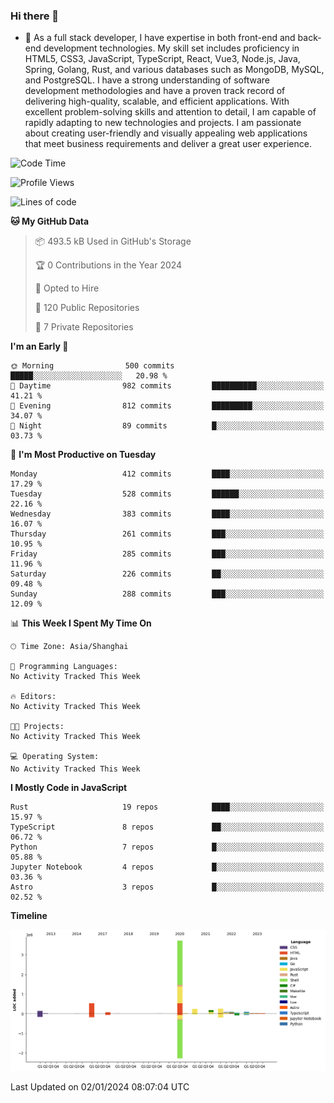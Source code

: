 ### Hi there 👋

- 🌱 As a full stack developer, I have expertise in both front-end and back-end development technologies. My skill set includes proficiency in HTML5, CSS3, JavaScript, TypeScript, React, Vue3, Node.js, Java, Spring, Golang, Rust, and various databases such as MongoDB, MySQL, and PostgreSQL. I have a strong understanding of software development methodologies and have a proven track record of delivering high-quality, scalable, and efficient applications. With excellent problem-solving skills and attention to detail, I am capable of rapidly adapting to new technologies and projects. I am passionate about creating user-friendly and visually appealing web applications that meet business requirements and deliver a great user experience.

<!--START_SECTION:waka-->
![Code Time](http://img.shields.io/badge/Code%20Time-1%2C170%20hrs%209%20mins-blue)

![Profile Views](http://img.shields.io/badge/Profile%20Views-0-blue)

![Lines of code](https://img.shields.io/badge/From%20Hello%20World%20I%27ve%20Written-5.6%20million%20lines%20of%20code-blue)

**🐱 My GitHub Data** 

> 📦 493.5 kB Used in GitHub's Storage 
 > 
> 🏆 0 Contributions in the Year 2024
 > 
> 💼 Opted to Hire
 > 
> 📜 120 Public Repositories 
 > 
> 🔑 7 Private Repositories 
 > 
**I'm an Early 🐤** 

```text
🌞 Morning                500 commits         █████░░░░░░░░░░░░░░░░░░░░   20.98 % 
🌆 Daytime                982 commits         ██████████░░░░░░░░░░░░░░░   41.21 % 
🌃 Evening                812 commits         █████████░░░░░░░░░░░░░░░░   34.07 % 
🌙 Night                  89 commits          █░░░░░░░░░░░░░░░░░░░░░░░░   03.73 % 
```
📅 **I'm Most Productive on Tuesday** 

```text
Monday                   412 commits         ████░░░░░░░░░░░░░░░░░░░░░   17.29 % 
Tuesday                  528 commits         ██████░░░░░░░░░░░░░░░░░░░   22.16 % 
Wednesday                383 commits         ████░░░░░░░░░░░░░░░░░░░░░   16.07 % 
Thursday                 261 commits         ███░░░░░░░░░░░░░░░░░░░░░░   10.95 % 
Friday                   285 commits         ███░░░░░░░░░░░░░░░░░░░░░░   11.96 % 
Saturday                 226 commits         ██░░░░░░░░░░░░░░░░░░░░░░░   09.48 % 
Sunday                   288 commits         ███░░░░░░░░░░░░░░░░░░░░░░   12.09 % 
```


📊 **This Week I Spent My Time On** 

```text
🕑︎ Time Zone: Asia/Shanghai

💬 Programming Languages: 
No Activity Tracked This Week

🔥 Editors: 
No Activity Tracked This Week

🐱‍💻 Projects: 
No Activity Tracked This Week

💻 Operating System: 
No Activity Tracked This Week
```

**I Mostly Code in JavaScript** 

```text
Rust                     19 repos            ████░░░░░░░░░░░░░░░░░░░░░   15.97 % 
TypeScript               8 repos             ██░░░░░░░░░░░░░░░░░░░░░░░   06.72 % 
Python                   7 repos             █░░░░░░░░░░░░░░░░░░░░░░░░   05.88 % 
Jupyter Notebook         4 repos             █░░░░░░░░░░░░░░░░░░░░░░░░   03.36 % 
Astro                    3 repos             █░░░░░░░░░░░░░░░░░░░░░░░░   02.52 % 
```



**Timeline**

![Lines of Code chart](https://raw.githubusercontent.com/elton/elton/main/assets/bar_graph.png)


 Last Updated on 02/01/2024 08:07:04 UTC
<!--END_SECTION:waka-->

<!--
**elton/elton** is a ✨ _special_ ✨ repository because its `README.md` (this file) appears on your GitHub profile.

Here are some ideas to get you started:

- 🔭 I’m currently working on ...
- 🌱 I’m currently learning ...
- 👯 I’m looking to collaborate on ...
- 🤔 I’m looking for help with ...
- 💬 Ask me about ...
- 📫 How to reach me: ...
- 😄 Pronouns: ...
- ⚡ Fun fact: ...
-->
